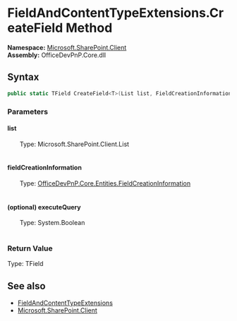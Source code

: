 # FieldAndContentTypeExtensions.CreateField Method  
  

**Namespace:** [Microsoft.SharePoint.Client](Microsoft.SharePoint.Client.md)  
**Assembly:** OfficeDevPnP.Core.dll  
## Syntax
```C#
public static TField CreateField<T>(List list, FieldCreationInformation fieldCreationInformation, Boolean executeQuery)
```
### Parameters
#### list  
&emsp;&emsp;Type: Microsoft.SharePoint.Client.List  
&emsp;&emsp;  

  

#### fieldCreationInformation  
&emsp;&emsp;Type: [OfficeDevPnP.Core.Entities.FieldCreationInformation](OfficeDevPnP.Core.Entities.FieldCreationInformation.md)  
&emsp;&emsp;  

  

#### (optional) executeQuery  
&emsp;&emsp;Type: System.Boolean  
&emsp;&emsp;  

  

### Return Value
Type: TField  

## See also
- [FieldAndContentTypeExtensions](Microsoft.SharePoint.Client.FieldAndContentTypeExtensions.md) 
- [Microsoft.SharePoint.Client](Microsoft.SharePoint.Client.md) 
